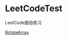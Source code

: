 # LeetCodeTest
LeetCode题目练习

<a href='https://github.com/Dalphist/LeetCodeTest/blob/master/leetCodeTest/src/leetCodeTest/array/easy/RotateArray.java'>RotateArray</a>
